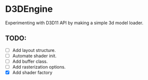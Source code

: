 # D3DEngine
Experimenting with D3D11 API by making a simple 3d model loader.

## TODO:
- [ ] Add layout structure.
- [ ] Automate shader init.
- [ ] Add buffer class.
- [ ] Add rasterization options.
- [x] Add shader factory
